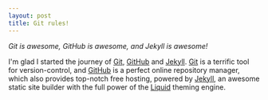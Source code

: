 ```yaml
---
layout: post
title: Git rules!
---
```


_Git is awesome, GitHub is awesome, and Jekyll is awesome!_

I'm glad I started the journey of [Git], [GitHub] and [Jekyll]. [Git] is a terrific tool for version-control, and [GitHub] is a perfect online repository manager, which also provides top-notch free hosting, powered by [Jekyll], an awesome static site builder with the full power of the [Liquid] theming engine.

[Git]: http://git-scm.com
[GitHub]: https://github.com
[Jekyll]: http://jekyllrb.com
[Liquid]: http://liquidmarkup.org
